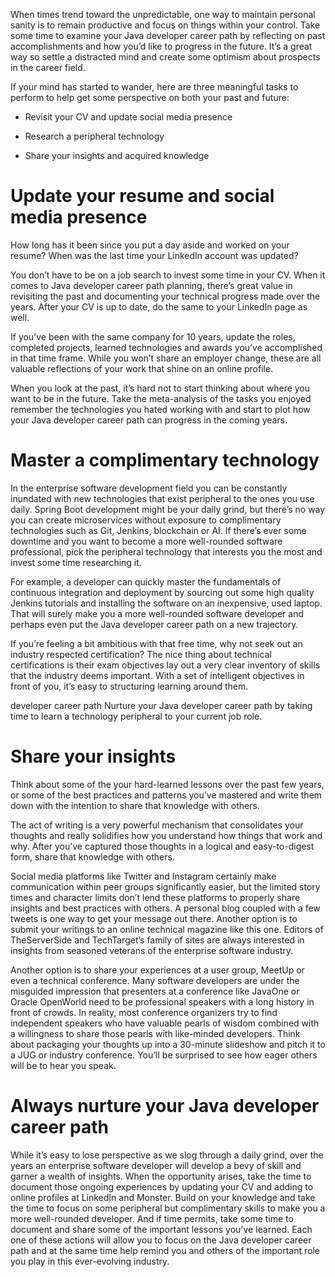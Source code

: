 When times trend toward the unpredictable, one way to maintain personal sanity is to remain productive and focus on things within your control. Take some time to examine your Java developer career path by reflecting on past accomplishments and how you’d like to progress in the future. It’s a great way so settle a distracted mind and create some optimism about prospects in the career field.

If your mind has started to wander, here are three meaningful tasks to perform to help get some perspective on both your past and future:



- Revisit your CV and update social media presence


- Research a peripheral technology
- Share your insights and acquired knowledge
# Update your resume and social media presence #
How long has it been since you put a day aside and worked on your resume? When was the last time your LinkedIn account was updated?

You don’t have to be on a job search to invest some time in your CV. When it comes to Java developer career path planning, there’s great value in revisiting the past and documenting your technical progress made over the years. After your CV is up to date, do the same to your LinkedIn page as well.

If you’ve been with the same company for 10 years, update the roles, completed projects, learned technologies and awards you’ve accomplished in that time frame. While you won’t share an employer change, these are all valuable reflections of your work that shine on an online profile.

When you look at the past, it’s hard not to start thinking about where you want to be in the future. Take the meta-analysis of the tasks you enjoyed remember the technologies you hated working with and start to plot how your Java developer career path can progress in the coming years.

# Master a complimentary technology #
In the enterprise software development field you can be constantly inundated with new technologies that exist peripheral to the ones you use daily. Spring Boot development might be your daily grind, but there’s no way you can create microservices without exposure to complimentary technologies such as Git, Jenkins, blockchain or AI. If there’s ever some downtime and you want to become a more well-rounded software professional, pick the peripheral technology that interests you the most and invest some time researching it.

For example, a developer can quickly master the fundamentals of continuous integration and deployment by sourcing out some high quality Jenkins tutorials and installing the software on an inexpensive, used laptop. That will surely make you a more well-rounded software developer and perhaps even put the Java developer career path on a new trajectory.

If you’re feeling a bit ambitious with that free time, why not seek out an industry respected certification? The nice thing about technical certifications is their exam objectives lay out a very clear inventory of skills that the industry deems important. With a set of intelligent objectives in front of you, it’s easy to structuring learning around them.

developer career path
Nurture your Java developer career path by taking time to learn a technology peripheral to your current job role.

# Share your insights #
Think about some of the your hard-learned lessons over the past few years, or some of the best practices and patterns you’ve mastered and write them down with the intention to share that knowledge with others.

The act of writing is a very powerful mechanism that consolidates your thoughts and really solidifies how you understand how things that work and why. After you’ve captured those thoughts in a logical and easy-to-digest form, share that knowledge with others.

Social media platforms like Twitter and Instagram certainly make communication within peer groups significantly easier, but the limited story times and character limits don’t lend these platforms to properly share insights and best practices with others. A personal blog coupled with a few tweets is one way to get your message out there. Another option is to submit your writings to an online technical magazine like this one. Editors of TheServerSide and TechTarget’s family of sites are always interested in insights from seasoned veterans of the enterprise software industry.

Another option is to share your experiences at a user group, MeetUp or even a technical conference. Many software developers are under the misguided impression that presenters at a conference like JavaOne or Oracle OpenWorld need to be professional speakers with a long history in front of crowds. In reality, most conference organizers try to find independent speakers who have valuable pearls of wisdom combined with a willingness to share those pearls with like-minded developers. Think about packaging your thoughts up into a 30-minute slideshow and pitch it to a JUG or industry conference. You’ll be surprised to see how eager others will be to hear you speak.

# Always nurture your Java developer career path #
While it’s easy to lose perspective as we slog through a daily grind, over the years an enterprise software developer will develop a bevy of skill and garner a wealth of insights. When the opportunity arises, take the time to document those ongoing experiences by updating your CV and adding to online profiles at LinkedIn and Monster. Build on your knowledge and take the time to focus on some peripheral but complimentary skills to make you a more well-rounded developer. And if time permits, take some time to document and share some of the important lessons you’ve learned. Each one of these actions will allow you to focus on the Java developer career path and at the same time help remind you and others of the important role you play in this ever-evolving industry.